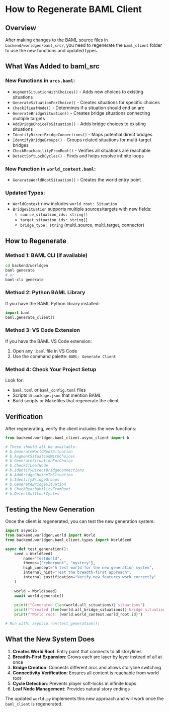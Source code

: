 # How to Regenerate BAML Client

## Overview
After making changes to the BAML source files in `backend/worldgen/baml_src/`, you need to regenerate the `baml_client` folder to use the new functions and updated types.

## What Was Added to baml_src

### New Functions in `arcs.baml`:
- `AugmentSituationWithChoices()` - Adds new choices to existing situations
- `GenerateSituationForChoice()` - Creates situations for specific choices  
- `CheckIfLeafNode()` - Determines if a situation should end an arc
- `GenerateBridgeSituation()` - Creates bridge situations connecting multiple targets
- `AddBridgeChoiceToSituation()` - Adds bridge choices to existing situations
- `IdentifyDirectBridgeConnections()` - Maps potential direct bridges
- `IdentifyBridgeGroups()` - Groups related situations for multi-target bridges
- `CheckReachabilityFromRoot()` - Verifies all situations are reachable
- `DetectSoftLockCycles()` - Finds and helps resolve infinite loops

### New Function in `world_context.baml`:
- `GenerateWorldRootSituation()` - Creates the world entry point

### Updated Types:
- `WorldContext` now includes `world_root: Situation`
- `BridgeSituation` supports multiple sources/targets with new fields:
  - `source_situation_ids: string[]`
  - `target_situation_ids: string[]` 
  - `bridge_type: string` (multi_source, multi_target, connector)

## How to Regenerate

### Method 1: BAML CLI (if available)
```bash
cd backend/worldgen
baml generate
# or
baml-cli generate
```

### Method 2: Python BAML Library
If you have the BAML Python library installed:
```python
import baml
baml.generate_client()
```

### Method 3: VS Code Extension
If you have the BAML VS Code extension:
1. Open any `.baml` file in VS Code
2. Use the command palette: `BAML: Generate Client`

### Method 4: Check Your Project Setup
Look for:
- `baml.toml` or `baml_config.toml` files
- Scripts in `package.json` that mention BAML
- Build scripts or Makefiles that regenerate the client

## Verification

After regenerating, verify the client includes the new functions:

```python
from backend.worldgen.baml_client.async_client import b

# These should all be available:
# b.GenerateWorldRootSituation
# b.AugmentSituationWithChoices  
# b.GenerateSituationForChoice
# b.CheckIfLeafNode
# b.IdentifyDirectBridgeConnections
# b.AddBridgeChoiceToSituation
# b.IdentifyBridgeGroups
# b.GenerateBridgeSituation
# b.CheckReachabilityFromRoot
# b.DetectSoftLockCycles
```

## Testing the New Generation

Once the client is regenerated, you can test the new generation system:

```python
import asyncio
from backend.worldgen.world import World
from backend.worldgen.baml_client.types import WorldSeed

async def test_generation():
    seed = WorldSeed(
        name="TestWorld",
        themes=["cyberpunk", "mystery"],
        high_concept="A test world for the new generation system",
        internal_hint="Test the breadth-first approach",
        internal_justification="Verify new features work correctly"
    )
    
    world = World(seed)
    await world.generate()
    
    print(f"Generated {len(world.all_situations)} situations")
    print(f"Created {len(world.all_bridge_situations)} bridge situations") 
    print(f"World root: {world.world_context.world_root.id}")

# Run with: asyncio.run(test_generation())
```

## What the New System Does

1. **Creates World Root**: Entry point that connects to all storylines
2. **Breadth-First Expansion**: Grows each arc layer by layer instead of all at once
3. **Bridge Creation**: Connects different arcs and allows storyline switching
4. **Connectivity Verification**: Ensures all content is reachable from world root
5. **Cycle Detection**: Prevents player soft-locks in infinite loops
6. **Leaf Node Management**: Provides natural story endings

The updated `world.py` implements this new approach and will work once the `baml_client` is regenerated.